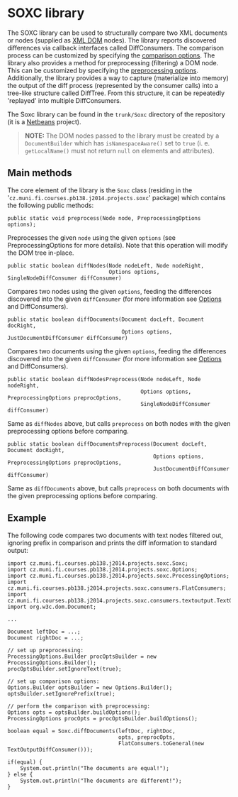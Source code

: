 # SOXC library #

The SOXC library can be used to structurally compare two XML documents or nodes (supplied as [XML DOM](https://en.wikipedia.org/wiki/Document_Object_Model) nodes). The library reports discovered differences via callback interfaces called DiffConsumers. The comparison process can be customized by specifying the [comparison options](Options.md). The library also provides a method for preprocessing (filtering) a DOM node. This can be customized by specifying the [preprocessing options](PreprocessingOptions.md). Additionally, the library provides a way to capture (materialize into memory) the output of the diff process (represented by the consumer calls) into a tree-like structure called DiffTree. From this structure, it can be repeatedly 'replayed' into multiple DiffConsumers.

The Soxc library can be found in the `trunk/Soxc` directory of the repository (it is a [Netbeans](http://netbeans.org) project).

> **NOTE:** The DOM nodes passed to the library must be created by a `DocumentBuilder` which has `isNamespaceAware()` set to `true` (i. e. `getLocalName()` must not return `null` on elements and attributes).

## Main methods ##
The core element of the library is the `Soxc` class (residing in the '`cz.muni.fi.courses.pb138.j2014.projects.soxc`' package) which contains the following public methods:

```
public static void preprocess(Node node, PreprocessingOptions options);
```
Preprocesses the given `node` using the given `options` (see PreprocessingOptions for more details). Note that this operation will modify the DOM tree in-place.

```
public static boolean diffNodes(Node nodeLeft, Node nodeRight,
                                Options options, SingleNodeDiffConsumer diffConsumer)
```
Compares two nodes using the given `options`, feeding the differences discovered into the given `diffConsumer` (for more information see [Options](Options.md) and DiffConsumers).

```
public static boolean diffDocuments(Document docLeft, Document docRight,
                                    Options options, JustDocumentDiffConsumer diffConsumer)
```
Compares two documents using the given `options`, feeding the differences discovered into the given `diffConsumer` (for more information see [Options](Options.md) and DiffConsumers).

```
public static boolean diffNodesPreprocess(Node nodeLeft, Node nodeRight,
                                          Options options, PreprocessingOptions preprocOptions,
                                          SingleNodeDiffConsumer diffConsumer)
```
Same as `diffNodes` above, but calls `preprocess` on both nodes with the given preprocessing options before comparing.

```
public static boolean diffDocumentsPreprocess(Document docLeft, Document docRight,
                                              Options options, PreprocessingOptions preprocOptions,
                                              JustDocumentDiffConsumer diffConsumer)
```
Same as `diffDocuments` above, but calls `preprocess` on both documents with the given preprocessing options before comparing.
## Example ##
The following code compares two documents with text nodes filtered out, ignoring prefix in comparison and prints the diff information to standard output:
```
import cz.muni.fi.courses.pb138.j2014.projects.soxc.Soxc;
import cz.muni.fi.courses.pb138.j2014.projects.soxc.Options;
import cz.muni.fi.courses.pb138.j2014.projects.soxc.ProcessingOptions;
import cz.muni.fi.courses.pb138.j2014.projects.soxc.consumers.FlatConsumers;
import cz.muni.fi.courses.pb138.j2014.projects.soxc.consumers.textoutput.TextOutputDiffConsumer;
import org.w3c.dom.Document;

...

Document leftDoc = ...;
Document rightDoc = ...;

// set up preprocessing:
ProcessingOptions.Builder procOptsBuilder = new ProcessingOptions.Builder();
procOptsBuilder.setIgnoreText(true);

// set up comparison options:
Options.Builder optsBuilder = new Options.Builder();
optsBuilder.setIgnorePrefix(true);

// perform the comparison with preprocessing:
Options opts = optsBuilder.buildOptions();
ProcessingOptions procOpts = procOptsBuilder.buildOptions();

boolean equal = Soxc.diffDocuments(leftDoc, rightDoc,
                                   opts, preprocOpts,
                                   FlatConsumers.toGeneral(new TextOutputDiffConsumer()));

if(equal) {
    System.out.println("The documents are equal!");
} else {
    System.out.println("The documents are different!");
}
```